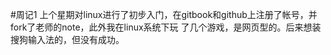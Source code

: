 #周记1
上个星期对linux进行了初步入门，在gitbook和github上注册了帐号，并fork了老师的note，此外我在linux系统下玩 了几个游戏，是网页型的。后来想装搜狗输入法的，但没有成功。